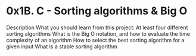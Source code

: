 # 0x1B. C - Sorting algorithms & Big O

Description
What you should learn from this project:
 At least four different sorting algorithms
 What is the Big O notation, and how to evaluate the time complexity of an algorithm
 How to select the best sorting algorithm for a given input
 What is a stable sorting algorithm
